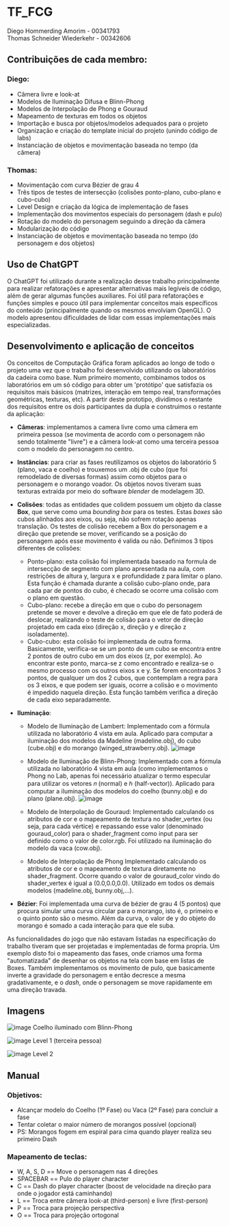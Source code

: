 # TF_FCG
Diego Hommerding Amorim     - 00341793<br/>
Thomas Schneider Wiederkehr - 00342606

## Contribuições de cada membro:
### Diego:
- Câmera livre e look-at
- Modelos de Iluminação Difusa e Blinn-Phong
- Modelos de Interpolação de Phong e Gouraud
- Mapeamento de texturas em todos os objetos
- Importação e busca por objetos/modelos adequados para o projeto
- Organização e criação do template inicial do projeto (unindo código de labs)
- Instanciação de objetos e movimentação baseada no tempo (da câmera)

### Thomas:
- Movimentação com curva Bézier de grau 4
- Três tipos de testes de intersecção (colisões ponto-plano, cubo-plano e cubo-cubo)
- Level Design e criação da lógica de implementação de fases
- Implementação dos movimentos especiais do personagem (dash e pulo)
- Rotação do modelo do personagem seguindo a direção da câmera
- Modularização do código
- Instanciação de objetos e movimentação baseada no tempo (do personagem e dos objetos)

## Uso de ChatGPT
  O ChatGPT foi utilizado durante a realização desse trabalho principalmente para realizar refatorações e apresentar alternativas mais legíveis de código, além de gerar algumas funções auxiliares. Foi útil para refatorações e funções simples e pouco útil para implementar conceitos mais específicos do conteúdo (principalmente quando os mesmos envolviam OpenGL). O modelo apresentou dificuldades de lidar com essas implementações mais especializadas.

## Desenvolvimento e aplicação de conceitos
  Os conceitos de Computação Gráfica foram aplicados ao longo de todo o projeto uma vez que o trabalho foi desenvolvido utilizando os laboratórios da cadeira como base. Num primeiro momento, combinamos todos os laboratórios em um só código para obter um 'protótipo' que satisfazia os requisitos mais básicos (matrizes, interação em tempo real, transformações geométricas, texturas, etc). A partir deste prototipo, dividimos o restante dos requisitos entre os dois participantes da dupla e construimos o restante da aplicação:
 
 - **Câmeras**: implementamos a camera livre como uma câmera em primeira pessoa (se movimenta de acordo com o personagem não sendo totalmente "livre") e a câmera look-at como uma terceira pessoa com o modelo do personagem no centro.
   
 - **Instâncias**: para criar as fases reutilizamos os objetos do laboratório 5 (plano, vaca e coelho) e trouxemos um .obj de cubo (que foi remodelado de diversas formas) assim como objetos para o personagem e o morango voador. Os objetos novos tiveram suas texturas extraída por meio do software *blender* de modelagem 3D.
   
 - **Colisões**: todas as entidades que colidem possuem um objeto da classe **Box**, que serve como uma *bounding box* para os testes. Estas *boxes* são cubos alinhados aos eixos, ou seja, não sofrem rotação apenas translação. Os testes de colisão recebem a Box do personagem e a direção que pretende se mover, verificando se a posição do personagem após esse movimento é valida ou não. Definimos 3 tipos diferentes de colisões:
   - Ponto-plano: esta colisão foi implementada baseado na formula de intersecção de segmento com plano apresentada na aula, com restrições de altura y, largura x e profundidade z para limitar o plano. Esta função é chamada durante a colisão cubo-plano onde, para cada par de pontos do cubo, é checado se ocorre uma colisão com o plano em questão.
   - Cubo-plano: recebe a direção em que o cubo do personagem pretende se mover e devolve a direção em que ele de fato poderá de deslocar, realizando o teste de colisão para o vetor de direção projetado em cada eixo (direção x, direção y e direção z isoladamente).
   - Cubo-cubo: esta colisão foi implementada de outra forma. Basicamente, verifica-se se um ponto de um cubo se encontra entre 2 pontos de outro cubo em um dos eixos (z, por exemplo). Ao encontrar este ponto, marca-se z como encontrado e realiza-se o mesmo processo com os outros eixos x e y. Se forem encontrados 3 pontos, de qualquer um dos 2 cubos, que contemplam a regra para os 3 eixos, e que podem ser iguais, ocorre a colisão e o movimento é impedido naquela direção. Esta função também verifica a direção de cada eixo separadamente.

  - **Iluminação**:
    - Modelo de Iluminação de Lambert:
      Implementado com a fórmula utilizada no laboratório 4 vista em aula. Aplicado para computar a iluminação dos modelos da Madeline (madeline.obj), do cubo (cube.obj) e do morango (winged_strawberry.obj).
      ![image](https://github.com/user-attachments/assets/c0e51db3-204f-4095-a232-d8c65e48e213)
    - Modelo de Iluminação de Blinn-Phong:
      Implementado com a fórmula utilizada no laboratório 4 vista em aula (como implementamos o Phong no Lab, apenas foi necessário atualizar o termo especular para utilizar os vetores 𝑛 (normal) e ℎ (half-vector)). Aplicado para computar a iluminação dos modelos do coelho (bunny.obj) e do plano (plane.obj).
      ![image](https://github.com/user-attachments/assets/8240c9d9-4a5f-4664-ba84-04eda737a2b6)


    - Modelo de Interpolação de Gouraud:
      Implementado calculando os atributos de cor e o mapeamento de textura no shader_vertex (ou seja, para cada vértice) e repassando esse valor (denominado gouraud_color) para o shader_fragment como input para ser definido como o valor de color.rgb. Foi utilizado na iluminação do modelo da vaca (cow.obj). 
    - Modelo de Interpolação de Phong
      Implementado calculando os atributos de cor e o mapeamento de textura diretamente no shader_fragment. Ocorre quando o valor de gouraud_color vindo do shader_vertex é igual a (0.0,0.0,0.0). Utilizado em todos os demais modelos (madeline.obj, bunny.obj,...).
    
    
  - **Bézier**: Foi implementada uma curva de bézier de grau 4 (5 pontos) que procura simular uma curva circular para o morango, isto é, o primeiro e o quinto ponto são o mesmo. Além da curva, o valor de y do objeto do morango é somado a cada interação para que ele suba.

  As funcionalidades do jogo que não estavam listadas na especificação do trabalho tiveram que ser projetadas e implementadas de forma propria. Um exemplo disto foi o mapeamento das fases, onde criamos uma forma "automatizada" de desenhar os objetos na tela com base em listas de Boxes. Também implementamos os movimento de pulo, que basicamente inverte a gravidade do personagem e então decresce a mesma gradativamente, e o *dash*, onde o personagem se move rapidamente em uma direção travada. 
  
## Imagens
![image](https://github.com/user-attachments/assets/bddbd83c-10f5-4941-aec1-0a57e6092136)
Coelho iluminado com Blinn-Phong

![image](https://github.com/user-attachments/assets/037f8af6-e994-40d9-93b1-c4ae791c533a)
Level 1 (terceira pessoa)

![image](https://github.com/user-attachments/assets/6e116352-bb7a-435b-8075-064efc6cc30d)
Level 2

## Manual
### Objetivos:
- Alcançar modelo do Coelho (1º Fase) ou Vaca (2º Fase) para concluir a fase
- Tentar coletar o maior número de morangos possível (opcional)
- PS: Morangos fogem em espiral para cima quando player realiza seu primeiro Dash
### Mapeamento de teclas:
- W, A, S, D == Move o personagem nas 4 direções
- SPACEBAR == Pulo do player character
- C == Dash do player character (boost de velocidade na direção para onde o jogador está caminhando)
- L == Troca entre câmera look-at (third-person) e livre (first-person)
- P == Troca para projeção perspectiva
- O == Troca para projeção ortogonal
